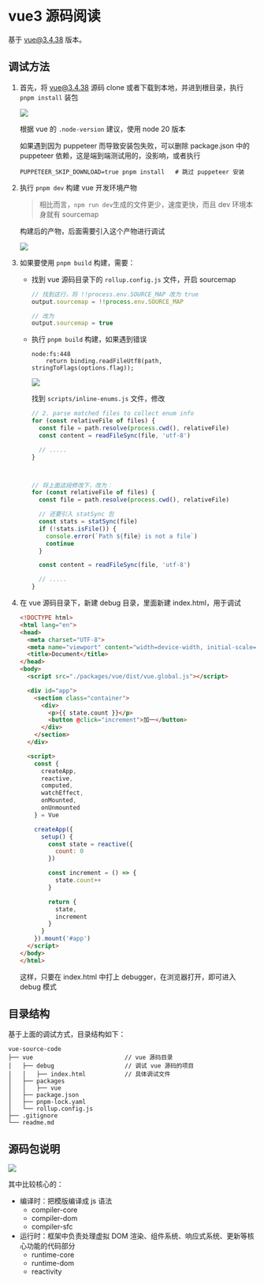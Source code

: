 # vue3 源码阅读

基于 vue@3.4.38 版本。



## 调试方法

1. 首先，将 [vue@3.4.38](https://github.com/vuejs/core/tree/v3.4.38) 源码 clone 或者下载到本地，并进到根目录，执行 `pnpm install` 装包

   ![](./imgs/img1.png)

   根据 vue 的 `.node-version` 建议，使用 node 20 版本

   如果遇到因为 puppeteer 而导致安装包失败，可以删除 package.json 中的 puppeteer 依赖，这是端到端测试用的，没影响，或者执行

   ```shell
   PUPPETEER_SKIP_DOWNLOAD=true pnpm install   # 跳过 puppeteer 安装
   ```

2. 执行 `pnpm dev` 构建 vue 开发环境产物

   > 相比而言，`npm run dev`生成的文件更少，速度更快，而且 dev 环境本身就有 sourcemap

   构建后的产物，后面需要引入这个产物进行调试

   ![](./imgs/img2.png)

   

3. 如果要使用 `pnpm build` 构建，需要：

   - 找到 vue 源码目录下的 `rollup.config.js` 文件，开启 sourcemap

     ```js
     // 找到这行，将 !!process.env.SOURCE_MAP 改为 true
     output.sourcemap = !!process.env.SOURCE_MAP
     
     // 改为
     output.sourcemap = true
     ```

   - 执行 `pnpm build` 构建，如果遇到错误

     ```shell
     node:fs:448
         return binding.readFileUtf8(path, stringToFlags(options.flag));
     ```

     ![](./imgs/img3.png)

     找到 `scripts/inline-enums.js` 文件，修改

     ```js
     // 2. parse matched files to collect enum info
     for (const relativeFile of files) {
       const file = path.resolve(process.cwd(), relativeFile)
       const content = readFileSync(file, 'utf-8')
     
       // .....
     }
     
     
     
     // 将上面这段修改下，改为：
     for (const relativeFile of files) {
       const file = path.resolve(process.cwd(), relativeFile)
     
       // 还要引入 statSync 包
       const stats = statSync(file)
       if (!stats.isFile()) {
         console.error(`Path ${file} is not a file`)
         continue
       }
     
       const content = readFileSync(file, 'utf-8')
     
       // .....
     }
     ```

     

4. 在 vue 源码目录下，新建 debug 目录，里面新建 index.html，用于调试

   ```html
   <!DOCTYPE html>
   <html lang="en">
   <head>
     <meta charset="UTF-8">
     <meta name="viewport" content="width=device-width, initial-scale=1.0">
     <title>Document</title>
   </head>
   <body>
     <script src="./packages/vue/dist/vue.global.js"></script>
   
     <div id="app">
       <section class="container">
         <div>
           <p>{{ state.count }}</p>
           <button @click="increment">加一</button>
         </div>
       </section>
     </div>
   
     <script>
       const {
         createApp,
         reactive,
         computed,
         watchEffect,
         onMounted,
         onUnmounted
       } = Vue
   
       createApp({
         setup() {
           const state = reactive({
             count: 0
           })
   
           const increment = () => {
             state.count++
           }
   
           return {
             state,
             increment
           }
         }
       }).mount('#app')
     </script>
   </body>
   </html>
   ```

   这样，只要在 index.html 中打上 debugger，在浏览器打开，即可进入 debug 模式



## 目录结构

基于上面的调试方式，目录结构如下：

```text
vue-source-code
├── vue                          // vue 源码目录
│   ├── debug                    // 调试 vue 源码的项目
│   │   ├── index.html           // 具体调试文件
│   ├── packages
│   │   ├── vue
│   ├── package.json
│   ├── pnpm-lock.yaml
│   └── rollup.config.js
├── .gitignore
└── readme.md
```



## 源码包说明

![](./imgs/img4.png)

其中比较核心的：

- 编译时：把模版编译成 js 语法
  - compiler-core
  - compiler-dom
  - compiler-sfc
- 运行时：框架中负责处理虚拟 DOM 渲染、组件系统、响应式系统、更新等核心功能的代码部分
  - runtime-core
  - runtime-dom
  - reactivity

